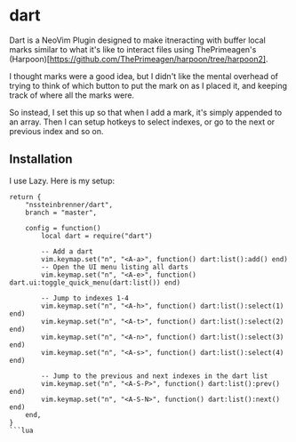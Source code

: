 # dart

Dart is a NeoVim Plugin designed to make itneracting with buffer local marks similar to what it's like to interact files using ThePrimeagen's (Harpoon)[https://github.com/ThePrimeagen/harpoon/tree/harpoon2].

I thought marks were a good idea, but I didn't like the mental overhead of trying to think of which button to put the mark on as I placed it, and keeping track of where all the marks were.

So instead, I set this up so that when I add a mark, it's simply appended to an array. Then I can setup hotkeys to select indexes, or go to the next or previous index and so on.

## Installation

I use Lazy. Here is my setup:
```
return {
    "nssteinbrenner/dart",
    branch = "master",

    config = function()
        local dart = require("dart")

        -- Add a dart
        vim.keymap.set("n", "<A-a>", function() dart:list():add() end)
        -- Open the UI menu listing all darts
        vim.keymap.set("n", "<A-e>", function() dart.ui:toggle_quick_menu(dart:list()) end)

        -- Jump to indexes 1-4
        vim.keymap.set("n", "<A-h>", function() dart:list():select(1) end)
        vim.keymap.set("n", "<A-t>", function() dart:list():select(2) end)
        vim.keymap.set("n", "<A-n>", function() dart:list():select(3) end)
        vim.keymap.set("n", "<A-s>", function() dart:list():select(4) end)

        -- Jump to the previous and next indexes in the dart list
        vim.keymap.set("n", "<A-S-P>", function() dart:list():prev() end)
        vim.keymap.set("n", "<A-S-N>", function() dart:list():next() end)
    end,
}
```lua
